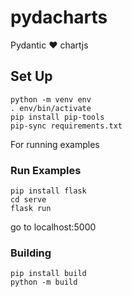 # pydacharts
Pydantic :heart: chartjs

## Set Up

```
python -m venv env
. env/bin/activate
pip install pip-tools
pip-sync requirements.txt
```

For running examples


### Run Examples

```
pip install flask
cd serve
flask run
```

go to localhost:5000

### Building
```
pip install build
python -m build
```
